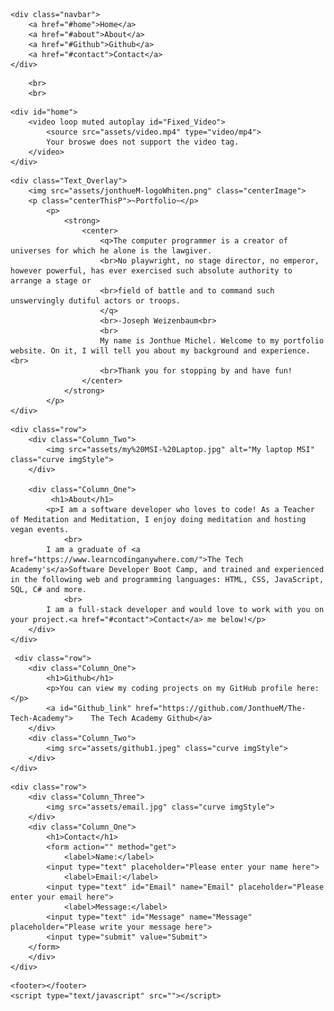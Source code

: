 <!DOCTYPE html>
<html lang="">

<head>
	<meta charset="utf-8">
	<title>Jonthue Portifolio</title>
	<meta name="author" content="Your Name">
	<meta name="description" content="Example description">
	<meta name="viewport" content="width=device-width, initial-scale=1.0">
	<link rel="stylesheet" href="/style.css">
	<link rel="icon" type="image/x-icon" href=""/>
</head>

<body>
<!-- NAVBAR -->

    <div class="navbar">
        <a href="#home">Home</a>
        <a href="#about">About</a>
        <a href="#Github">Github</a>
        <a href="#contact">Contact</a>
    </div>
<!-- END OF NAVBAR -->

        <br>
        <br>
  <!-- VIDEO -->
  
    <div id="home">
        <video loop muted autoplay id="Fixed_Video">
            <source src="assets/video.mp4" type="video/mp4">
            Your broswe does not support the video tag.
        </video>
    </div>
<!-- VIDEO END -->

<!-- OVERLAY TEXT -->
    <div class="Text_Overlay"> 
		<img src="assets/jonthueM-logoWhiten.png" class="centerImage">
        <p class="centerThisP">~Portfolio~</p>
			<p> 
				<strong>
					<center>
						<q>The computer programmer is a creator of universes for which he alone is the lawgiver.
						<br>No playwright, no stage director, no emperor, however powerful, has ever exercised such absolute authority to arrange a stage or
						<br>field of battle and to command such unswervingly dutiful actors or troops.
						</q>	
						<br>-Joseph Weizenbaum<br>
						<br>
						My name is Jonthue Michel. Welcome to my portfolio website. On it, I will tell you about my background and experience.<br>
						<br>Thank you for stopping by and have fun! 
					</center>	
				</strong>
			</p> 
	</div>
<!-- END OF OVERLAY -->
<!--ABOUT SECTION  -->

    
    <div class="row">
        <div class="Column_Two">
            <img src="assets/my%20MSI-%20Laptop.jpg" alt="My laptop MSI" class="curve imgStyle">
        </div>
           
        <div class="Column_One">
             <h1>About</h1>
            <p>I am a software developer who loves to code! As a Teacher of Meditation and Meditation, I enjoy doing meditation and hosting vegan events.
                <br>
            I am a graduate of <a href="https://www.learncodinganywhere.com/">The Tech Academy's</a>Software Developer Boot Camp, and trained and experienced in the following web and programming languages: HTML, CSS, JavaScript, SQL, C# and more.
                <br>
            I am a full-stack developer and would love to work with you on your project.<a href="#contact">Contact</a> me below!</p>
        </div>
    </div>
    
<!-- END OF ABOUT -->
<!-- GITHUB SECTION -->
     <div class="row">
        <div class="Column_One">
            <h1>Github</h1>
            <p>You can view my coding projects on my GitHub profile here:</p>
            <a id="Github_link" href="https://github.com/JonthueM/The-Tech-Academy">    The Tech Academy Github</a>
        </div>
        <div class="Column_Two">
            <img src="assets/github1.jpeg" class="curve imgStyle">
        </div>
    </div>
<!-- END OF GITHUB -->
<!-- CONTACT SECTION -->
    <div class="row">
        <div class="Column_Three">
            <img src="assets/email.jpg" class="curve imgStyle">
        </div>
        <div class="Column_One">
            <h1>Contact</h1>
            <form action="" method="get">
                <label>Name:</label>
            <input type="text" placeholder="Please enter your name here">
                <label>Email:</label>
            <input type="text" id="Email" name="Email" placeholder="Please enter your email here">
                <label>Message:</label>
            <input type="text" id="Message" name="Message" placeholder="Please write your message here">
            <input type="submit" value="Submit">
        </form>
        </div>
    </div>
<!-- CONTACT SECTION -->
<!-- CONTACT SECTION -->

    <footer></footer>
	<script type="text/javascript" src=""></script>
</body>

</html>
